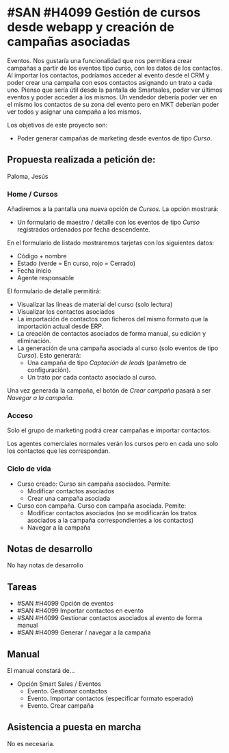 # #SAN #H4099 Gestión de cursos desde webapp y creación de campañas asociadas

Eventos. Nos gustaría una funcionalidad que nos permitiera crear campañas a partir de los eventos tipo curso, con los datos de los contactos. Al importar los contactos, podríamos acceder al evento desde el CRM y poder crear una campaña con esos contactos asignando un trato a cada uno. Pienso que sería útil desde la pantalla de Smartsales, poder ver últimos eventos y poder acceder a los mismos. Un vendedor debería poder ver en el mismo los contactos de su zona del evento pero en MKT deberían poder ver todos y asignar una campaña a los mismos.

Los objetivos de este proyecto son:
+ Poder generar campañas de marketing desde eventos de tipo _Curso_.

## Propuesta realizada a petición de:
Paloma, Jesús

### Home / Cursos
Añadiremos a la pantalla una nueva opción de _Cursos_. La opción mostrará:
+ Un formulario de maestro / detalle con los eventos de tipo _Curso_ registrados ordenados por fecha descendente.

En el formulario de listado mostraremos tarjetas con los siguientes datos:
+ Código + nombre
+ Estado (verde = En curso, rojo = Cerrado)
+ Fecha inicio
+ Agente responsable

El formulario de detalle permitirá:
+ Visualizar las líneas de material del curso (solo lectura)
+ Visualizar los contactos asociados
+ La importación de contactos con ficheros del mismo formato que la importación actual desde ERP.
+ La creación de contactos asociados de forma manual, su edición y eliminación.
+ La generación de una campaña asociada al curso (solo eventos de tipo _Curso_). Esto generará:
    + Una campaña de tipo _Captación de leads_ (parámetro de configuración).
    + Un trato por cada contacto asociado al curso.

Una vez generada la campaña, el botón de _Crear campaña_ pasará a ser _Navegar a la campaña_.

### Acceso
Solo el grupo de marketing podrá crear campañas e importar contactos.

Los agentes comerciales normales verán los cursos pero en cada uno solo los contactos que les correspondan.

### Ciclo de vida
+ Curso creado: Curso sin campaña asociados. Permite:
    + Modificar contactos asociados
    + Crear una campaña asociada
+ Curso con campaña. Curso con campaña asociada. Pemite:
    + Modificar contactos asociados (no se modificarán los tratos asociados a la campaña correspondientes a los contactos)
    + Navegar a la campaña

## Notas de desarrollo
No hay notas de desarrollo

## Tareas
+ #SAN #H4099 Opción de eventos
+ #SAN #H4099 Importar contactos en evento
+ #SAN #H4099 Gestionar contactos asociados al evento de forma manual
+ #SAN #H4099 Generar / navegar a la campaña

## Manual
El manual constará de...
+ Opción Smart Sales / Eventos
    + Evento. Gestionar contactos
    + Evento. Importar contactos (especificar formato esperado)
    + Evento. Crear campaña

## Asistencia a puesta en marcha
No es necesaria.
